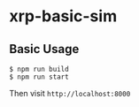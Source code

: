 # xrp-basic-sim

## Basic Usage

```
$ npm run build
$ npm run start
```

Then visit `http://localhost:8000`